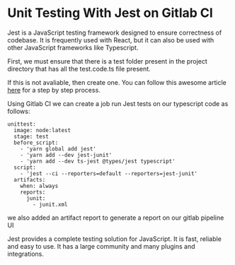 # Unit Testing With Jest on Gitlab CI

Jest is a JavaScript testing framework designed to ensure correctness of codebase. It is frequently used with React, but it can also be used with other JavaScript frameworks like Typescript.

First, we must ensure that there is a test folder present in the project directory that has all the test.code.ts file present.

If this is not avaliable, then create one. You can follow this awesome article [here](https://medium.com/@dimi_2011/tdd-unit-testing-typescript-project-with-jest-2557e8b84414) for a step by step process.

Using Gitlab CI we can create a job run Jest tests on our typescript code as follows:
```
unittest:
  image: node:latest
  stage: test
  before_script:
    - 'yarn global add jest'
    - 'yarn add --dev jest-junit'
    - 'yarn add --dev ts-jest @types/jest typescript'
  script:
    - 'jest --ci --reporters=default --reporters=jest-junit'
  artifacts:
    when: always
    reports:
      junit:
        - junit.xml
```
we also added an artifact report to generate a report on our gitlab pipeline UI

Jest provides a complete testing solution for JavaScript. It is fast, reliable and easy to use. It has a large community and many plugins and integrations.

